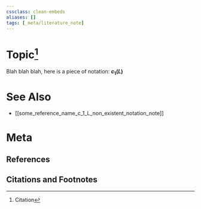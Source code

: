 ```yaml
---
cssclass: clean-embeds
aliases: []
tags: [_meta/literature_note]
---
```

# Topic[^1]

Blah blah blah, here is a piece of notation: **$c_1(L)$**

# See Also
- [[some_reference_name_c_1_L_non_existent_notation_note]]

# Meta
## References

## Citations and Footnotes
[^1]: Citation